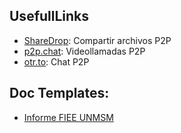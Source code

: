 ## UsefullLinks
 - [ShareDrop](https://www.sharedrop.io): Compartir archivos P2P
 - [p2p.chat](https://p2p.chat/): Videollamadas P2P
 - [otr.to](https://otr.to): Chat P2P

## Doc Templates:
 - [Informe FIEE UNMSM](https://docs.google.com/document/d/1Xqnrim6-3bD--m1SbdFLBmU3CjdsU9o3Nvlr5z5R4hY/edit?usp=sharing)
